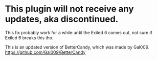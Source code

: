 # This plugin will not receive any updates, aka discontinued. 
This fix probably work for a while until the Exiled 6 comes out, not sure if Exiled 6 breaks this tho.

This is an updated version of BetterCandy, which was made by Gal009.
https://github.com/Gal009/BetterCandy
